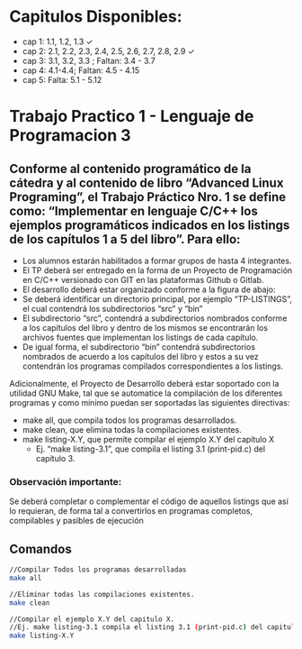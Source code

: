 # Capitulos Disponibles:
- cap 1: 1.1, 1.2, 1.3 ✓
- cap 2: 2.1, 2.2, 2.3, 2.4, 2.5, 2.6, 2.7, 2.8, 2.9 ✓
- cap 3: 3.1, 3.2, 3.3 ; Faltan: 3.4 - 3.7
- cap 4: 4.1-4.4; Faltan: 4.5 - 4.15
- cap 5: Falta: 5.1 - 5.12

# Trabajo Practico 1 - Lenguaje de Programacion 3

## Conforme al contenido programático de la cátedra y al contenido de libro “Advanced Linux Programing”, el Trabajo Práctico Nro. 1 se define como: “Implementar en lenguaje C/C++ los ejemplos programáticos indicados en los listings de los capítulos 1 a 5 del libro”. Para ello:

-  Los alumnos estarán habilitados a formar grupos de hasta 4 integrantes.
-  El TP deberá ser entregado en la forma de un Proyecto de Programación en C/C++ versionado 
con GIT en las plataformas Github o Gitlab.
-  El desarrollo deberá estar organizado conforme a la figura de abajo:
- Se deberá identificar un directorio principal, por ejemplo “TP-LISTINGS”, el cual 
contendrá los subdirectorios “src” y “bin” 
- El subdirectorio “src”, contendrá a subdirectorios nombrados conforme a los capítulos 
del libro y dentro de los mismos se encontrarán los archivos fuentes que implementan 
los listings de cada capítulo.
- De igual forma, el subdirectorio “bin” contendrá subdirectorios nombrados de acuerdo 
a los capítulos del libro y estos a su vez contendrán los programas compilados 
correspondientes a los listings.

Adicionalmente, el Proyecto de Desarrollo deberá estar soportado con la utilidad GNU Make, tal que se automatice la compilación de los diferentes programas y como mínimo puedan ser soportadas las siguientes directivas:

- make all, que compila todos los programas desarrollados.
- make clean, que elimina todas la compilaciones existentes.
- make listing-X.Y, que permite compilar el ejemplo X.Y del capítulo X
    - Ej. “make listing-3.1”, que compila el listing 3.1 (print-pid.c) del capítulo 3.

### Observación importante: 
Se deberá completar o complementar el código de aquellos listings que así lo requieran, de forma tal a convertirlos en programas completos, compilables y pasibles de ejecución

## Comandos
```bash
//Compilar Todos los programas desarrolladas
make all

//Eliminar todas las compilaciones existentes.
make clean

//Compilar el ejemplo X.Y del capitulo X.
//Ej. make listing-3.1 compila el listing 3.1 (print-pid.c) del capitulo 3.
make listing-X.Y
```
